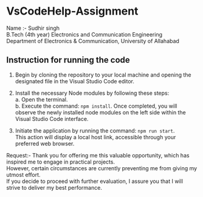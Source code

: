 # VsCodeHelp-Assignment

Name :- Sudhir singh <br>
B.Tech (4th year) Electronics and Communication Engineering <br>
Department of Electronics & Communication, University of Allahabad

## Instruction for running the code 
1. Begin by cloning the repository to your local machine and opening the designated file in the Visual Studio Code editor.
   
2. Install the necessary Node modules by following these steps:  <br>
   a. Open the terminal. <br>
   b. Execute the command: `npm install`. Once completed, you will observe the newly installed node modules on the left side within the Visual Studio Code interface.
   
3. Initiate the application by running the command: `npm run start`. <br> This action will display a local host link, accessible through your preferred web browser.

 Request:-
   Thank you for offering me this valuable opportunity, which has inspired me to engage in practical projects. <br>
   However, certain circumstances are currently preventing me from giving my utmost effort. <br>
   If you decide to proceed with further evaluation, I assure you that I will strive to deliver my best performance.
